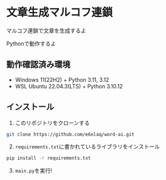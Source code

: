 # 文章生成マルコフ連鎖

マルコフ連鎖で文章を生成するよ

Pythonで動作するよ

## 動作確認済み環境

- Windows 11(22H2) + Python 3.11, 3.12
- WSL Ubuntu 22.04.3(LTS) + Python 3.10.12

## インストール

1. このリポジトリをクローンする

```bash
git clone https://github.com/e6nlaq/word-ai.git
```

2. `requirements.txt`に書かれているライブラリをインストール

```bash
pip install -r requirements.txt
```

3. `main.py`を実行!
